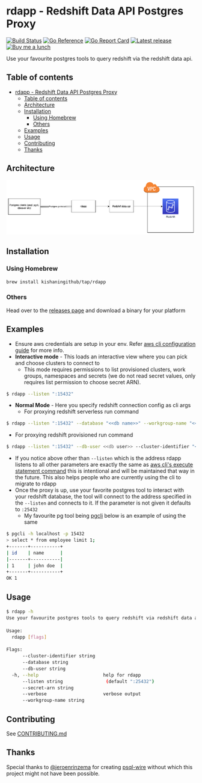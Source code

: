 # rdapp - Redshift Data API Postgres Proxy

[![Build Status](https://github.com/kishaningithub/rdapp/actions/workflows/build.yml/badge.svg)](https://github.com/kishaningithub/rdapp/actions/workflows/build.yml)
[![Go Reference](https://pkg.go.dev/badge/github.com/kishaningithub/rdapp.svg)](https://pkg.go.dev/github.com/kishaningithub/rdapp)
[![Go Report Card](https://goreportcard.com/badge/github.com/kishaningithub/rdapp)](https://goreportcard.com/report/github.com/kishaningithub/rdapp)
[![Latest release](https://img.shields.io/github/release/kishaningithub/rdapp.svg)](https://github.com/kishaningithub/rdapp/releases)
[![Buy me a lunch](https://img.shields.io/badge/🍱-Buy%20me%20a%20lunch-blue.svg)](https://www.paypal.me/kishansh/15)

Use your favourite postgres tools to query redshift via the redshift data api.

## Table of contents

- [rdapp - Redshift Data API Postgres Proxy](#rdapp---redshift-data-api-postgres-proxy)
  - [Table of contents](#table-of-contents)
  - [Architecture](#architecture)
  - [Installation](#installation)
    - [Using Homebrew](#using-homebrew)
    - [Others](#others)
  - [Examples](#examples)
  - [Usage](#usage)
  - [Contributing](#contributing)
  - [Thanks](#thanks)

## Architecture

![Architecture](./diagrams/architecture.png)

## Installation

### Using Homebrew

```bash
brew install kishaningithub/tap/rdapp
```

### Others

Head over to the [releases page](https://github.com/kishaningithub/rdapp/releases) and download a binary for your platform

## Examples

- Ensure aws credentials are setup in your env. Refer [aws cli configuration guide](https://docs.aws.amazon.com/cli/latest/userguide/cli-chap-configure.html)
  for more info.
- **Interactive mode** - This loads an interactive view where you can pick and choose clusters to connect to
  - This mode requires permissions to list provisioned clusters, work groups, namespaces and secrets (we do not read secret values, only requires list permission to choose secret ARN).
```bash
$ rdapp --listen ":15432"
```
- **Normal Mode** - Here you specify redshift connection config as cli args
  - For proxying redshift serverless run command
```bash
$ rdapp --listen ":15432" --database "<<db name>>" --workgroup-name "<<work group name>>" --secret-arn "<<secret arn>>"
```
  - For proxying redshift provisioned run command
```bash
$ rdapp --listen ":15432" --db-user <<db user>> --cluster-identifier "<<cluster identifier>>" --database "<<db name>>"
```
- If you notice above other than `--listen` which is the address rdapp listens to all other parameters are exactly the same
  as [aws cli's execute statement command](https://awscli.amazonaws.com/v2/documentation/api/latest/reference/redshift-data/execute-statement.html)
  this is intentional and will be maintained that way in the future. This also helps people who are currently using the cli
  to migrate to rdapp
- Once the proxy is up, use your favorite postgres tool to interact with your redshift database, the tool will connect to
  the address specified in the `--listen` and connects to it. If the parameter is not given it defaults to `:25432`
  - My favourite pg tool being [pgcli](https://github.com/dbcli/pgcli) below is an example of using the same

```bash
$ pgcli -h localhost -p 15432
> select * from employee limit 1;
+-------+-----------+
| id    | name      |
|-------+-----------|
| 1     | john doe  |
+-------+-----------+
OK 1
```

## Usage

```bash
$ rdapp -h
Use your favourite postgres tools to query redshift via redshift data api

Usage:
  rdapp [flags]

Flags:
      --cluster-identifier string
      --database string
      --db-user string
  -h, --help                        help for rdapp
      --listen string                (default ":25432")
      --secret-arn string
      --verbose                     verbose output
      --workgroup-name string
```

## Contributing

See [CONTRIBUTING.md](./CONTRIBUTING.md)

## Thanks

Special thanks to [@jeroenrinzema](https://github.com/jeroenrinzema) for creating [psql-wire](https://github.com/jeroenrinzema/psql-wire)
without which this project might not have been possible.
